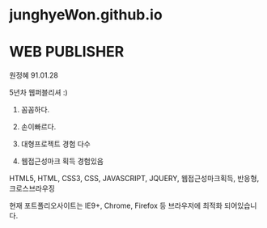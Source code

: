 # junghyeWon.github.io

# WEB PUBLISHER

원정혜 91.01.28

5년차 웹퍼블리셔 :)

1. 꼼꼼하다.

2. 손이빠르다.

3. 대형프로젝트 경험 다수

4. 웹접근성마크 획득 경험있음

HTML5, HTML, CSS3, CSS, JAVASCRIPT, JQUERY, 웹접근성마크획득, 반응형, 크로스브라우징

현재 포트폴리오사이트는 IE9+, Chrome, Firefox 등 브라우저에 최적화 되어있습니다.